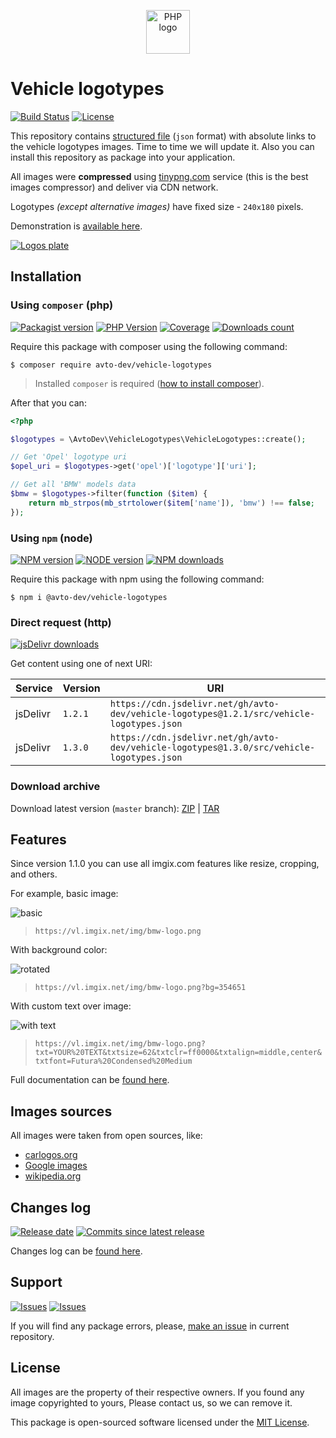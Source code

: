 <p align="center">
  <img alt="PHP logo" src="https://avatars2.githubusercontent.com/u/32733144?s=70&v=4" width="70" height="70" />
</p>

# Vehicle logotypes

[![Build Status][badge_build_status]][link_build_status]
[![License][badge_license]][link_license]

This repository contains [structured file](./src/vehicle-logotypes.json) (`json` format) with absolute links to the vehicle logotypes images. Time to time we will update it. Also you can install this repository as package into your application.

All images were **compressed** using [tinypng.com][tinypng] service (this is the best images compressor) and deliver via CDN network.

Logotypes _(except alternative images)_ have fixed size - `240x180` pixels.

Demonstration is [available here][demo].

[![Logos plate](https://hsto.org/webt/zc/em/4n/zcem4nygx8qmia8jauczu6hxbfk.jpeg)][demo]

## Installation

### Using `composer` (php)

[![Packagist version][badge_packagist_version]][link_packagist]
[![PHP Version][badge_php_version]][link_packagist]
[![Coverage][badge_coverage]][link_coverage]
[![Downloads count][badge_downloads_count]][link_packagist]

Require this package with composer using the following command:

```shell
$ composer require avto-dev/vehicle-logotypes
```

> Installed `composer` is required ([how to install composer][getcomposer]).

After that you can:

```php
<?php

$logotypes = \AvtoDev\VehicleLogotypes\VehicleLogotypes::create();

// Get 'Opel' logotype uri
$opel_uri = $logotypes->get('opel')['logotype']['uri'];

// Get all 'BMW' models data
$bmw = $logotypes->filter(function ($item) {
    return mb_strpos(mb_strtolower($item['name']), 'bmw') !== false;
});
```

### Using `npm` (node)

[![NPM version][badge_npm_version]][link_npm]
[![NODE version][badge_node_version]][link_npm]
[![NPM downloads][badge_npm_downloads]][link_npm]

Require this package with npm using the following command:

```shell
$ npm i @avto-dev/vehicle-logotypes
```

### Direct request (http)

[![jsDelivr downloads][badge_jsdelivr]][link_jsdelivr_landing]

Get content using one of next URI:

Service  | Version | URI
-------- | ------- | ---
jsDelivr | `1.2.1` | `https://cdn.jsdelivr.net/gh/avto-dev/vehicle-logotypes@1.2.1/src/vehicle-logotypes.json`
jsDelivr | `1.3.0` | `https://cdn.jsdelivr.net/gh/avto-dev/vehicle-logotypes@1.3.0/src/vehicle-logotypes.json`

### Download archive

Download latest version (`master` branch): [ZIP][download_zip] | [TAR][download_tar]

## Features

Since version 1.1.0 you can use all imgix.com features like resize, cropping, and others.

For example, basic image:

![basic](https://vl.imgix.net/img/bmw-logo.png)

> `https://vl.imgix.net/img/bmw-logo.png`

With background color:

![rotated](https://vl.imgix.net/img/bmw-logo.png?bg=354651)

> `https://vl.imgix.net/img/bmw-logo.png?bg=354651`

With custom text over image:

![with text](https://vl.imgix.net/img/bmw-logo.png?txt=YOUR%20TEXT&txtsize=62&txtclr=ff0000&txtalign=middle,center&txtfont=Futura%20Condensed%20Medium)

> `https://vl.imgix.net/img/bmw-logo.png?txt=YOUR%20TEXT&txtsize=62&txtclr=ff0000&txtalign=middle,center&txtfont=Futura%20Condensed%20Medium`

Full documentation can be [found here][imgix_api].

## Images sources

All images were taken from open sources, like:

- [carlogos.org](http://www.carlogos.org/)
- [Google images](https://www.google.com/imghp?tbm=isch&tbs=imgo:1)
- [wikipedia.org](https://en.wikipedia.org/)

## Changes log

[![Release date][badge_release_date]][link_releases]
[![Commits since latest release][badge_commits_since_release]][link_commits]

Changes log can be [found here][link_changes_log].

## Support

[![Issues][badge_issues]][link_issues]
[![Issues][badge_pulls]][link_pulls]

If you will find any package errors, please, [make an issue][link_create_issue] in current repository.

## License

All images are the property of their respective owners. If you found any image copyrighted to yours, Please contact us, so we can remove it.

This package is open-sourced software licensed under the [MIT License][link_license].

[badge_packagist_version]:https://img.shields.io/packagist/v/avto-dev/vehicle-logotypes.svg?maxAge=180
[badge_php_version]:https://img.shields.io/packagist/php-v/avto-dev/vehicle-logotypes.svg?longCache=true
[badge_build_status]:https://travis-ci.org/avto-dev/vehicle-logotypes.svg?branch=master
[badge_coverage]:https://img.shields.io/codecov/c/github/avto-dev/vehicle-logotypes/master.svg?maxAge=60
[badge_downloads_count]:https://img.shields.io/packagist/dt/avto-dev/vehicle-logotypes.svg?maxAge=180
[badge_license]:https://img.shields.io/packagist/l/avto-dev/vehicle-logotypes.svg?longCache=true
[badge_release_date]:https://img.shields.io/github/release-date/avto-dev/vehicle-logotypes.svg?style=flat-square&maxAge=180
[badge_commits_since_release]:https://img.shields.io/github/commits-since/avto-dev/vehicle-logotypes/latest.svg?style=flat-square&maxAge=180
[badge_issues]:https://img.shields.io/github/issues/avto-dev/vehicle-logotypes.svg?style=flat-square&maxAge=180
[badge_pulls]:https://img.shields.io/github/issues-pr/avto-dev/vehicle-logotypes.svg?style=flat-square&maxAge=180
[badge_npm_version]:https://img.shields.io/npm/v/@avto-dev/vehicle-logotypes.svg
[badge_node_version]:https://img.shields.io/node/v/@avto-dev/vehicle-logotypes.svg
[badge_npm_downloads]:https://img.shields.io/npm/dt/@avto-dev/vehicle-logotypes.svg
[badge_jsdelivr]:https://data.jsdelivr.com/v1/package/gh/avto-dev/vehicle-logotypes/badge?style=rounded
[link_releases]:https://github.com/avto-dev/vehicle-logotypes/releases
[link_packagist]:https://packagist.org/packages/avto-dev/vehicle-logotypes
[link_build_status]:https://travis-ci.org/avto-dev/vehicle-logotypes
[link_coverage]:https://codecov.io/gh/avto-dev/vehicle-logotypes/
[link_changes_log]:https://github.com/avto-dev/vehicle-logotypes/blob/master/CHANGELOG.md
[link_issues]:https://github.com/avto-dev/vehicle-logotypes/issues
[link_create_issue]:https://github.com/avto-dev/vehicle-logotypes/issues/new/choose
[link_commits]:https://github.com/avto-dev/vehicle-logotypes/commits
[link_pulls]:https://github.com/avto-dev/vehicle-logotypes/pulls
[link_license]:https://github.com/avto-dev/vehicle-logotypes/blob/master/LICENSE
[link_npm]:https://www.npmjs.com/package/@avto-dev/vehicle-logotypes
[link_jsdelivr_landing]:https://www.jsdelivr.com/package/gh/avto-dev/vehicle-logotypes
[getcomposer]:https://getcomposer.org/download/
[tinypng]:https://tinypng.com/
[demo]:https://avto-dev.github.io/vehicle-logotypes/
[download_zip]:https://github.com/avto-dev/vehicle-logotypes/archive/master.zip
[download_tar]:https://github.com/avto-dev/vehicle-logotypes/archive/master.tar.gz
[imgix_api]:https://docs.imgix.com/apis/url

